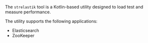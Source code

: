 The `strelastik` tool is a Kotlin-based utility designed to load test and measure performance.

The utility supports the following applications:
- Elasticsearch
- ZooKeeper